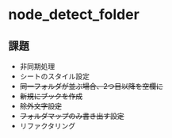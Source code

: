 # node_detect_folder

## 課題

- 非同期処理
- シートのスタイル設定
- ~~同一フォルダが並ぶ場合、2つ目以降を空欄に~~
- ~~新規にブックを作成~~
- ~~除外文字設定~~
- ~~フォルダマップのみ書き出す設定~~
- リファクタリング
